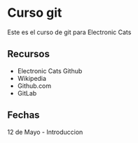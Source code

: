 # Curso git

Este es el curso de git para Electronic Cats

## Recursos
 - Electronic Cats Github
 - Wikipedia
 - Github.com
 - GitLab

## Fechas
  12 de Mayo - Introduccion
